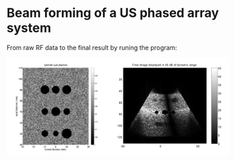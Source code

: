 # Beam forming of a US phased array system

From raw RF data to the final result by runing the program:

![Image of Result](screenshots/run.png)
